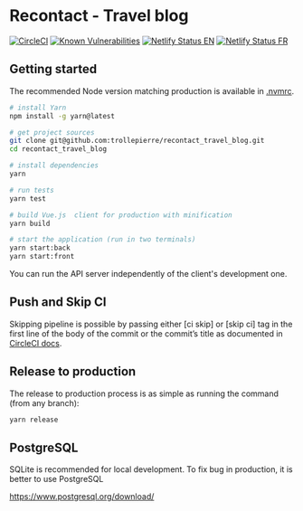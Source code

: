 # Recontact - Travel blog

[![CircleCI](https://circleci.com/gh/trollepierre/recontact_travel_blog/tree/master.svg?style=svg)](https://circleci.com/gh/trollepierre/recontact_travel_blog/tree/master)
[![Known Vulnerabilities](https://snyk.io/test/github/trollepierre/recontact_travel_blog/badge.svg)](https://snyk.io/test/github/trollepierre/recontact_travel_blog)
[![Netlify Status EN](https://api.netlify.com/api/v1/badges/56d6576e-c95a-41b4-999f-9e0bab48d768/deploy-status)](https://app.netlify.com/sites/en-recontact/deploys)
[![Netlify Status FR](https://api.netlify.com/api/v1/badges/cbcec67a-0c04-46cb-b5d0-5a165183c6e6/deploy-status)](https://app.netlify.com/sites/fr-recontact/deploys)

## Getting started

The recommended Node version matching production is available in [.nvmrc](https://github.com/trollepierre/recontact_travel_blog/blob/dev/.nvmrc).

``` bash
# install Yarn
npm install -g yarn@latest

# get project sources
git clone git@github.com:trollepierre/recontact_travel_blog.git
cd recontact_travel_blog

# install dependencies
yarn

# run tests
yarn test

# build Vue.js  client for production with minification
yarn build

# start the application (run in two terminals)
yarn start:back
yarn start:front
```

You can run the API server independently of the client's development one.

## Push and Skip CI

Skipping pipeline is possible by passing either [ci skip] or [skip ci] tag in the first line of the body of the commit or the commit’s title as documented in [CircleCI docs](https://circleci.com/docs/2.0/skip-build/).

## Release to production

The release to production process is as simple as running the command (from any branch):

```bash
yarn release
```

## PostgreSQL

SQLite is recommended for local development. To fix bug in production, it is better to use PostgreSQL

https://www.postgresql.org/download/
